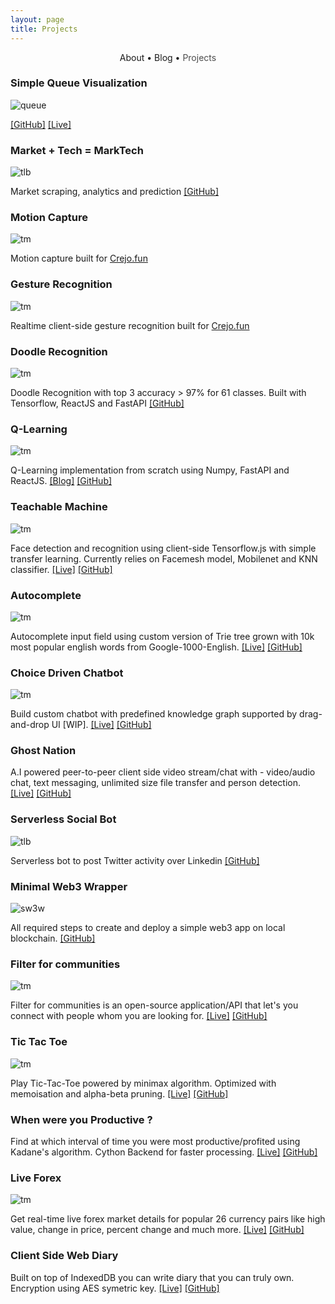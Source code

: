 ```yaml
---
layout: page
title: Projects
---
```


<section>
	<div style="text-align: center;">
		<span class="hlink " onclick="window.location='/whoami/'">About</span> • 
		<span class="hlink " onclick="window.location='/whoami/blog'">Blog</span> • 
		<span class="hlink " onclick="window.location='/whoami/projects'" style="color: rgba(0, 0, 0, 0.7)">Projects</span>
	</div>
	<div></div>
</section>

### Simple Queue Visualization

![queue](assets/projs/queue-crop-cut.gif)

[[GitHub]](https://github.com/INF800/dsa-threejs/blob/main/queue/00-simple-queue/index.html) [[Live]](https://inf800.github.io/dsa-threejs/queue/00-simple-queue/)

<div class="divider"></div>


### Market + Tech = MarkTech

![tlb](assets/projs/4x.gif)

Market scraping, analytics and prediction [[GitHub]](https://github.com/INF800/marktech)


### Motion Capture
![tm](assets/projs/demo.gif)

Motion capture built for [Crejo.fun](https://crejo.fun)


### Gesture Recognition
![tm](assets/projs/gesture_recognition_unoptimized.gif)

Realtime client-side gesture recognition built for [Crejo.fun](https://crejo.fun)


### Doodle Recognition

![tm](assets/projs/qdraw.gif)

Doodle Recognition with top 3 accuracy > 97% for 61 classes. Built with Tensorflow, ReactJS and FastAPI [[GitHub]](https://github.com/INF800/qdraw)

### Q-Learning

![tm](assets/blogs/rf/after.gif)

Q-Learning implementation from scratch using Numpy, FastAPI and ReactJS. [[Blog]](https://INF800.github.io/whoami/q-learning) [[GitHub]](https://github.com/INF800/game-one)

### Teachable Machine

![tm](assets/projs/teachablemachine.gif)

Face detection and recognition using client-side Tensorflow.js with simple transfer learning. Currently relies on Facemesh model, Mobilenet and KNN classifier. [[Live]](https://INF800.github.io/face-recognition/) [[GitHub]](https://github.com/INF800/face-recognition)

<div class="divider"></div>

### Autocomplete

![tm](assets/projs/autocomplete.gif)

Autocomplete input field using custom version of Trie tree grown with 10k most popular english words from Google-1000-English. [[Live]](https://incomplete-me.herokuapp.com/) [[GitHub]](https://github.com/INF800/next-word-sentence-pred-api) 

<div class="divider"></div>

### Choice Driven Chatbot

![tm](assets/projs/cbot.gif)

Build custom chatbot with predefined knowledge graph supported by drag-and-drop UI [WIP]. [[Live]](https://INF800.github.io/chatbot-api-demo/) [[GitHub]](https://github.com/INF800/chatbot-api-demo/)

<div class="divider"></div>

### Ghost Nation
A.I powered peer-to-peer client side video stream/chat with - video/audio chat, text messaging, unlimited size file transfer and person detection. [[Live]](https://INF800.github.io/P2P-V2/) [[GitHub]](https://github.com/INF800/P2P-V2)

<div class="divider"></div>


### Serverless Social Bot

![tlb](assets/projs/tlb.gif)

Serverless bot to post Twitter activity over Linkedin [[GitHub]](https://github.com/INF800/twitter_linkedin_bot)

### Minimal Web3 Wrapper

![sw3w](assets/projs/sw3w.png)

All required steps to create and deploy a simple web3 app on local blockchain. [[GitHub]](https://github.com/gov-ai/web3_wrapper)


### Filter for communities

![tm](assets/projs/filter.png)

Filter for communities is an open-source application/API that let's you connect with people whom you are looking for. [[Live]](https://vis-filter.herokuapp.com/) [[GitHub]](https://github.com/INF800/FILTER)

<div class="divider"></div>

### Tic Tac Toe

![tm](assets/projs/ttt.gif)

Play Tic-Tac-Toe powered by minimax algorithm. Optimized with memoisation and alpha-beta pruning. [[Live]](https://INF800.github.io/tictactoe/) [[GitHub]](https://github.com/INF800/tictactoe)

<div class="divider"></div>

### When were you Productive ?
Find at which interval of time you were most productive/profited using Kadane's algorithm. Cython Backend for faster processing. [[Live]](https://max-ss.herokuapp.com/) [[GitHub]](https://github.com/INF800/Kladane-MSS)

<div class="divider"></div>

### Live Forex

![tm](assets/projs/fx.gif)

Get real-time live forex market details for popular 26 currency pairs like high value, change in price, percent change and much more. [[Live]](https://realtime-forex.herokuapp.com/) [[GitHub]](https://github.com/INF800/realtime-forex-api)

<div class="divider"></div>

### Client Side Web Diary
Built on top of IndexedDB you can write diary that you can truly own. Encryption using AES symetric key. [[Live]](http://INF800.github.io/logs) [[GitHub]](https://github.com/INF800/logs)
